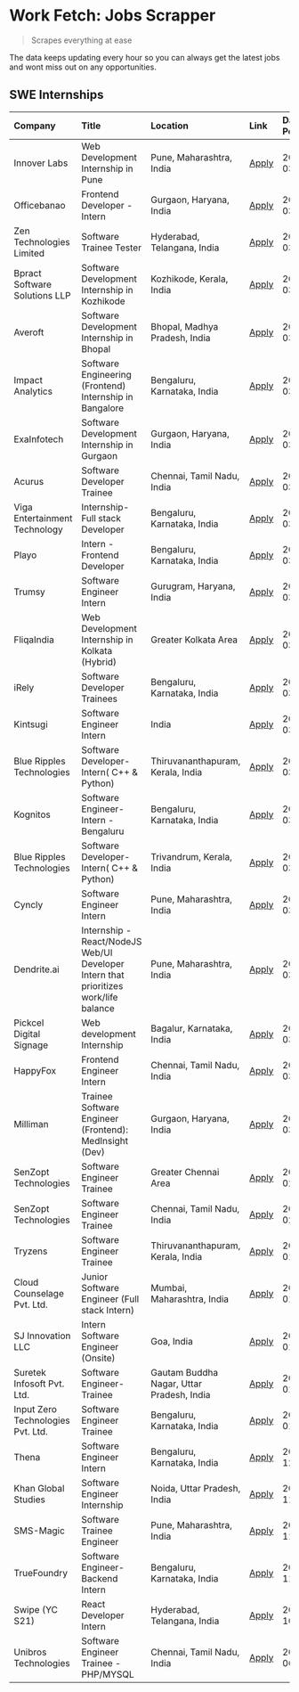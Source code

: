 # Work Fetch: Jobs Scrapper
> Scrapes everything at ease

The data keeps updating every hour so you can always get the latest jobs and wont miss out on any opportunities.

## SWE Internships
<!--START_SECTION:workfetch-->
| Company                           | Title                                                                                | Location                                  | Link                                                                                                                                                                                                                                                                                              | Date Posted   |
|:----------------------------------|:-------------------------------------------------------------------------------------|:------------------------------------------|:--------------------------------------------------------------------------------------------------------------------------------------------------------------------------------------------------------------------------------------------------------------------------------------------------|:--------------|
| Innover Labs                      | Web Development Internship in Pune                                                   | Pune, Maharashtra, India                  | [Apply](https://in.linkedin.com/jobs/view/web-development-internship-in-pune-at-innover-labs-3875494237?position=9&pageNum=0&refId=HbDqx7Sbo1Zs66pG3UpJ6w%3D%3D&trackingId=zqk3DnbfIWFwoFnoMKhnzw%3D%3D&trk=public_jobs_jserp-result_search-card)                                                 | 2024-03-28    |
| Officebanao                       | Frontend Developer - Intern                                                          | Gurgaon, Haryana, India                   | [Apply](https://in.linkedin.com/jobs/view/frontend-developer-intern-at-officebanao-3871265915?position=14&pageNum=0&refId=HbDqx7Sbo1Zs66pG3UpJ6w%3D%3D&trackingId=smPXbVq6k3fjVH59QOfAow%3D%3D&trk=public_jobs_jserp-result_search-card)                                                          | 2024-03-28    |
| Zen Technologies Limited          | Software Trainee Tester                                                              | Hyderabad, Telangana, India               | [Apply](https://in.linkedin.com/jobs/view/software-trainee-tester-at-zen-technologies-limited-3872036112?position=12&pageNum=0&refId=HbDqx7Sbo1Zs66pG3UpJ6w%3D%3D&trackingId=83flkFetsCTW%2F23BCWO9ag%3D%3D&trk=public_jobs_jserp-result_search-card)                                             | 2024-03-27    |
| Bpract Software Solutions LLP     | Software Development Internship in Kozhikode                                         | Kozhikode, Kerala, India                  | [Apply](https://in.linkedin.com/jobs/view/software-development-internship-in-kozhikode-at-bpract-software-solutions-llp-3874054300?position=21&pageNum=0&refId=HbDqx7Sbo1Zs66pG3UpJ6w%3D%3D&trackingId=uEnAJdVh36qsMfnnKO%2BUKw%3D%3D&trk=public_jobs_jserp-result_search-card)                   | 2024-03-27    |
| Averoft                           | Software Development Internship in Bhopal                                            | Bhopal, Madhya Pradesh, India             | [Apply](https://in.linkedin.com/jobs/view/software-development-internship-in-bhopal-at-averoft-3874051550?position=51&pageNum=0&refId=HbDqx7Sbo1Zs66pG3UpJ6w%3D%3D&trackingId=9MQ9ZHtOLUYUn3AQuXK2dQ%3D%3D&trk=public_jobs_jserp-result_search-card)                                              | 2024-03-27    |
| Impact Analytics                  | Software Engineering (Frontend) Internship in Bangalore                              | Bengaluru, Karnataka, India               | [Apply](https://in.linkedin.com/jobs/view/software-engineering-frontend-internship-in-bangalore-at-impact-analytics-3872535077?position=5&pageNum=0&refId=HbDqx7Sbo1Zs66pG3UpJ6w%3D%3D&trackingId=aVcOnrsGOdSHMmRSHltV1w%3D%3D&trk=public_jobs_jserp-result_search-card)                          | 2024-03-26    |
| ExaInfotech                       | Software Development Internship in Gurgaon                                           | Gurgaon, Haryana, India                   | [Apply](https://in.linkedin.com/jobs/view/software-development-internship-in-gurgaon-at-exainfotech-3872534185?position=18&pageNum=0&refId=HbDqx7Sbo1Zs66pG3UpJ6w%3D%3D&trackingId=zqhSwJ5DxgDdC2o5qEe9ug%3D%3D&trk=public_jobs_jserp-result_search-card)                                         | 2024-03-26    |
| Acurus                            | Software Developer Trainee                                                           | Chennai, Tamil Nadu, India                | [Apply](https://in.linkedin.com/jobs/view/software-developer-trainee-at-acurus-3871400616?position=26&pageNum=0&refId=HbDqx7Sbo1Zs66pG3UpJ6w%3D%3D&trackingId=q2YoLLhaJvHxpX5Zu1twhw%3D%3D&trk=public_jobs_jserp-result_search-card)                                                              | 2024-03-26    |
| Viga Entertainment Technology     | Internship-Full stack Developer                                                      | Bengaluru, Karnataka, India               | [Apply](https://in.linkedin.com/jobs/view/internship-full-stack-developer-at-viga-entertainment-technology-3870669789?position=36&pageNum=0&refId=HbDqx7Sbo1Zs66pG3UpJ6w%3D%3D&trackingId=MEDqbeQrly3ptNdlTZEH0Q%3D%3D&trk=public_jobs_jserp-result_search-card)                                  | 2024-03-25    |
| Playo                             | Intern - Frontend Developer                                                          | Bengaluru, Karnataka, India               | [Apply](https://in.linkedin.com/jobs/view/intern-frontend-developer-at-playo-3864131172?position=7&pageNum=0&refId=HbDqx7Sbo1Zs66pG3UpJ6w%3D%3D&trackingId=UUZk8QHO5X9ufSuQ3DIuaw%3D%3D&trk=public_jobs_jserp-result_search-card)                                                                 | 2024-03-22    |
| Trumsy                            | Software Engineer Intern                                                             | Gurugram, Haryana, India                  | [Apply](https://in.linkedin.com/jobs/view/software-engineer-intern-at-trumsy-3864795201?position=40&pageNum=0&refId=HbDqx7Sbo1Zs66pG3UpJ6w%3D%3D&trackingId=hxVl5lYy6IB%2BDusgFycS1w%3D%3D&trk=public_jobs_jserp-result_search-card)                                                              | 2024-03-20    |
| FliqaIndia                        | Web Development Internship in Kolkata (Hybrid)                                       | Greater Kolkata Area                      | [Apply](https://in.linkedin.com/jobs/view/web-development-internship-in-kolkata-hybrid-at-fliqaindia-3864372048?position=42&pageNum=0&refId=HbDqx7Sbo1Zs66pG3UpJ6w%3D%3D&trackingId=GBI%2ByWFMsv3JE6x6kKIoAQ%3D%3D&trk=public_jobs_jserp-result_search-card)                                      | 2024-03-19    |
| iRely                             | Software Developer Trainees                                                          | Bengaluru, Karnataka, India               | [Apply](https://in.linkedin.com/jobs/view/software-developer-trainees-at-irely-3860566039?position=3&pageNum=0&refId=HbDqx7Sbo1Zs66pG3UpJ6w%3D%3D&trackingId=zNHBIPCK4yJKRoPCWizlyg%3D%3D&trk=public_jobs_jserp-result_search-card)                                                               | 2024-03-18    |
| Kintsugi                          | Software Engineer Intern                                                             | India                                     | [Apply](https://in.linkedin.com/jobs/view/software-engineer-intern-at-kintsugi-3857074071?position=38&pageNum=0&refId=HbDqx7Sbo1Zs66pG3UpJ6w%3D%3D&trackingId=o6%2FqlgjpgCOFzATstRTiFg%3D%3D&trk=public_jobs_jserp-result_search-card)                                                            | 2024-03-16    |
| Blue Ripples Technologies         | Software Developer- Intern( C++ & Python)                                            | Thiruvananthapuram, Kerala, India         | [Apply](https://in.linkedin.com/jobs/view/software-developer-intern-c%2B%2B-python-at-blue-ripples-technologies-3855594494?position=19&pageNum=0&refId=HbDqx7Sbo1Zs66pG3UpJ6w%3D%3D&trackingId=FffMNvO%2FlifbNFWfSN8bgw%3D%3D&trk=public_jobs_jserp-result_search-card)                           | 2024-03-14    |
| Kognitos                          | Software Engineer-Intern -Bengaluru                                                  | Bengaluru, Karnataka, India               | [Apply](https://in.linkedin.com/jobs/view/software-engineer-intern-bengaluru-at-kognitos-3855361239?position=8&pageNum=0&refId=HbDqx7Sbo1Zs66pG3UpJ6w%3D%3D&trackingId=cGjOcelW3q5s4y57s1JspQ%3D%3D&trk=public_jobs_jserp-result_search-card)                                                     | 2024-03-13    |
| Blue Ripples Technologies         | Software Developer- Intern( C++  & Python)                                           | Trivandrum, Kerala, India                 | [Apply](https://in.linkedin.com/jobs/view/software-developer-intern-c%2B%2B-python-at-blue-ripples-technologies-3856150730?position=20&pageNum=0&refId=HbDqx7Sbo1Zs66pG3UpJ6w%3D%3D&trackingId=79RfTE8W%2BCTeNQGOjgKkIw%3D%3D&trk=public_jobs_jserp-result_search-card)                           | 2024-03-13    |
| Cyncly                            | Software Engineer Intern                                                             | Pune, Maharashtra, India                  | [Apply](https://in.linkedin.com/jobs/view/software-engineer-intern-at-cyncly-3853990178?position=22&pageNum=0&refId=HbDqx7Sbo1Zs66pG3UpJ6w%3D%3D&trackingId=y97PBtBZqsMM6ve1X4OnsA%3D%3D&trk=public_jobs_jserp-result_search-card)                                                                | 2024-03-13    |
| Dendrite.ai                       | Internship - React/NodeJS Web/UI Developer Intern that prioritizes work/life balance | Pune, Maharashtra, India                  | [Apply](https://in.linkedin.com/jobs/view/internship-react-nodejs-web-ui-developer-intern-that-prioritizes-work-life-balance-at-dendrite-ai-3853583200?position=39&pageNum=0&refId=HbDqx7Sbo1Zs66pG3UpJ6w%3D%3D&trackingId=i16w5NjhFEw8CEopm0hfJA%3D%3D&trk=public_jobs_jserp-result_search-card) | 2024-03-12    |
| Pickcel Digital Signage           | Web development Internship                                                           | Bagalur, Karnataka, India                 | [Apply](https://in.linkedin.com/jobs/view/web-development-internship-at-pickcel-digital-signage-3849506118?position=53&pageNum=0&refId=HbDqx7Sbo1Zs66pG3UpJ6w%3D%3D&trackingId=K6LNftvxJzD8kfIQljy9DQ%3D%3D&trk=public_jobs_jserp-result_search-card)                                             | 2024-03-08    |
| HappyFox                          | Frontend Engineer Intern                                                             | Chennai, Tamil Nadu, India                | [Apply](https://in.linkedin.com/jobs/view/frontend-engineer-intern-at-happyfox-3848357951?position=47&pageNum=0&refId=HbDqx7Sbo1Zs66pG3UpJ6w%3D%3D&trackingId=GS5Ayk45VR35L1GK1Y9ZjA%3D%3D&trk=public_jobs_jserp-result_search-card)                                                              | 2024-03-07    |
| Milliman                          | Trainee Software Engineer (Frontend): MedInsight (Dev)                               | Gurgaon, Haryana, India                   | [Apply](https://in.linkedin.com/jobs/view/trainee-software-engineer-frontend-medinsight-dev-at-milliman-3792874280?position=11&pageNum=0&refId=HbDqx7Sbo1Zs66pG3UpJ6w%3D%3D&trackingId=6M%2BZj3NaHS53kGNfp1%2FCOA%3D%3D&trk=public_jobs_jserp-result_search-card)                                 | 2024-03-01    |
| SenZopt Technologies              | Software Engineer Trainee                                                            | Greater Chennai Area                      | [Apply](https://in.linkedin.com/jobs/view/software-engineer-trainee-at-senzopt-technologies-3827688781?position=41&pageNum=0&refId=HbDqx7Sbo1Zs66pG3UpJ6w%3D%3D&trackingId=dcTrTC%2Fx76Ov9e0TGSjW6Q%3D%3D&trk=public_jobs_jserp-result_search-card)                                               | 2024-02-12    |
| SenZopt Technologies              | Software Engineer Trainee                                                            | Chennai, Tamil Nadu, India                | [Apply](https://in.linkedin.com/jobs/view/software-engineer-trainee-at-senzopt-technologies-3827686880?position=56&pageNum=0&refId=HbDqx7Sbo1Zs66pG3UpJ6w%3D%3D&trackingId=isHl%2FDxkovgYMOjRdLf9ng%3D%3D&trk=public_jobs_jserp-result_search-card)                                               | 2024-02-12    |
| Tryzens                           | Software Engineer Trainee                                                            | Thiruvananthapuram, Kerala, India         | [Apply](https://in.linkedin.com/jobs/view/software-engineer-trainee-at-tryzens-3809363491?position=44&pageNum=0&refId=HbDqx7Sbo1Zs66pG3UpJ6w%3D%3D&trackingId=KHFiYe0D9GV0b5A8nBvosg%3D%3D&trk=public_jobs_jserp-result_search-card)                                                              | 2024-01-18    |
| Cloud Counselage Pvt. Ltd.        | Junior Software Engineer (Full stack Intern)                                         | Mumbai, Maharashtra, India                | [Apply](https://in.linkedin.com/jobs/view/junior-software-engineer-full-stack-intern-at-cloud-counselage-pvt-ltd-3803132814?position=31&pageNum=0&refId=HbDqx7Sbo1Zs66pG3UpJ6w%3D%3D&trackingId=SDf%2B%2BEObyiGP%2B0DjZOb6eA%3D%3D&trk=public_jobs_jserp-result_search-card)                      | 2024-01-11    |
| SJ Innovation LLC                 | Intern Software Engineer (Onsite)                                                    | Goa, India                                | [Apply](https://in.linkedin.com/jobs/view/intern-software-engineer-onsite-at-sj-innovation-llc-3799959011?position=46&pageNum=0&refId=HbDqx7Sbo1Zs66pG3UpJ6w%3D%3D&trackingId=RrcjqP6QZPm%2FYY%2Ftyg1HGg%3D%3D&trk=public_jobs_jserp-result_search-card)                                          | 2024-01-11    |
| Suretek Infosoft Pvt. Ltd.        | Software Engineer-Trainee                                                            | Gautam Buddha Nagar, Uttar Pradesh, India | [Apply](https://in.linkedin.com/jobs/view/software-engineer-trainee-at-suretek-infosoft-pvt-ltd-3800934643?position=28&pageNum=0&refId=HbDqx7Sbo1Zs66pG3UpJ6w%3D%3D&trackingId=xu9kE8MsZDEAXy%2Ff14AKNQ%3D%3D&trk=public_jobs_jserp-result_search-card)                                           | 2024-01-09    |
| Input Zero Technologies Pvt. Ltd. | Software Engineer Trainee                                                            | Bengaluru, Karnataka, India               | [Apply](https://in.linkedin.com/jobs/view/software-engineer-trainee-at-input-zero-technologies-pvt-ltd-3800927643?position=34&pageNum=0&refId=HbDqx7Sbo1Zs66pG3UpJ6w%3D%3D&trackingId=CZKJSjNfHYmpynZOjgb6Lg%3D%3D&trk=public_jobs_jserp-result_search-card)                                      | 2024-01-09    |
| Thena                             | Software Engineer Intern                                                             | Bengaluru, Karnataka, India               | [Apply](https://in.linkedin.com/jobs/view/software-engineer-intern-at-thena-3778731751?position=23&pageNum=0&refId=HbDqx7Sbo1Zs66pG3UpJ6w%3D%3D&trackingId=VNq0YXZ1nPEQNFmBzel6%2Fw%3D%3D&trk=public_jobs_jserp-result_search-card)                                                               | 2023-12-05    |
| Khan Global Studies               | Software Engineer Internship                                                         | Noida, Uttar Pradesh, India               | [Apply](https://in.linkedin.com/jobs/view/software-engineer-internship-at-khan-global-studies-3766942197?position=58&pageNum=0&refId=HbDqx7Sbo1Zs66pG3UpJ6w%3D%3D&trackingId=hrqssLPDOifq0OuH6KfFKQ%3D%3D&trk=public_jobs_jserp-result_search-card)                                               | 2023-11-27    |
| SMS-Magic                         | Software Trainee Engineer                                                            | Pune, Maharashtra, India                  | [Apply](https://in.linkedin.com/jobs/view/software-trainee-engineer-at-sms-magic-3761409781?position=33&pageNum=0&refId=HbDqx7Sbo1Zs66pG3UpJ6w%3D%3D&trackingId=AtwefmkGw4nLqTk%2B7kGeFg%3D%3D&trk=public_jobs_jserp-result_search-card)                                                          | 2023-11-16    |
| TrueFoundry                       | Software Engineer-Backend Intern                                                     | Bengaluru, Karnataka, India               | [Apply](https://in.linkedin.com/jobs/view/software-engineer-backend-intern-at-truefoundry-3779508170?position=35&pageNum=0&refId=HbDqx7Sbo1Zs66pG3UpJ6w%3D%3D&trackingId=reX6OSjBQHfFm%2Bm3OzR0Qg%3D%3D&trk=public_jobs_jserp-result_search-card)                                                 | 2023-11-10    |
| Swipe (YC S21)                    | React Developer Intern                                                               | Hyderabad, Telangana, India               | [Apply](https://in.linkedin.com/jobs/view/react-developer-intern-at-swipe-yc-s21-3737600089?position=25&pageNum=0&refId=HbDqx7Sbo1Zs66pG3UpJ6w%3D%3D&trackingId=gOp7YaYP%2BFp68fqQrA7d%2Fg%3D%3D&trk=public_jobs_jserp-result_search-card)                                                        | 2023-10-13    |
| Unibros Technologies              | Software Engineer Trainee - PHP/MYSQL                                                | Chennai, Tamil Nadu, India                | [Apply](https://in.linkedin.com/jobs/view/software-engineer-trainee-php-mysql-at-unibros-technologies-3656599241?position=43&pageNum=0&refId=HbDqx7Sbo1Zs66pG3UpJ6w%3D%3D&trackingId=zDDavjMeFu3q1ZETlEJ4rA%3D%3D&trk=public_jobs_jserp-result_search-card)                                       | 2023-06-12    |
<!--END_SECTION:workfetch-->
